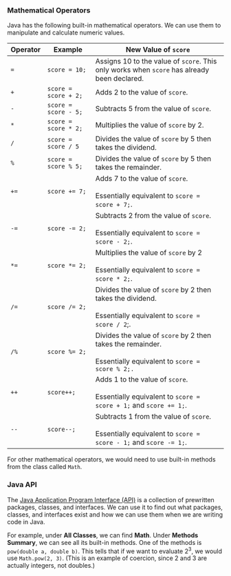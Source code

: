### Mathematical Operators

Java has the following built-in mathematical operators. We can use them to manipulate and calculate numeric values.

| Operator | Example              | New Value of `score`                                         |
| -------- | -------------------- | ------------------------------------------------------------ |
| `=`      | `score = 10;`        | Assigns 10 to the value of `score`. This only works when `score` has already been declared. |
| `+`      | `score = score + 2;` | Adds 2 to the value of `score`.                              |
| `-`      | `score = score - 5;` | Subtracts 5 from the value of `score`.                       |
| `*`      | `score = score * 2;` | Multiplies the value of `score` by 2.                        |
| `/`      | `score = score / 5`  | Divides the value of `score` by 5 then takes the dividend.   |
| `%`      | `score = score % 5;` | Divides the value of `score` by 5 then takes the remainder.  |
| `+=`     | `score += 7;`        | Adds 7 to the value of `score`.<br><br/>Essentially equivalent to `score = score + 7;`. |
| `-=`     | `score -= 2;`        | Subtracts 2 from the value of `score`.<br><br/>Essentially equivalent to `score = score - 2;`. |
| `*=`     | `score *= 2;`        | Multiplies the value of `score` by 2<br><br/> Essentially equivalent to `score = score * 2;`. |
| `/=`     | `score /= 2;`        | Divides the value of `score` by 2 then takes the dividend.<br><br/>Essentially equivalent to `score = score / 2`;. |
| `/%`     | `score %= 2;`        | Divides the value of `score` by 2 then takes the remainder.<br><br/>Essentially equivalent to `score = score % 2;.` |
| `++`     | `score++;`           | Adds 1 to the value of `score`.<br><br/>Essentially equivalent to `score = score + 1;` and `score += 1;`. |
| `--`     | `score--;`           | Subtracts 1 from the value of `score`.<br><br/>Essentially equivalent to `score = score - 1;` and `score -= 1;`. |

For other mathematical operators, we would need to use built-in methods from the class called `Math`. 

### Java API

The [Java Application Program Interface (API)](https://docs.oracle.com/javase/7/docs/api/) is a collection of prewritten packages, classes, and interfaces. We can use it to find out what packages, classes, and interfaces exist and how we can use them when we are writing code in Java.

For example, under **All Classes**, we can find **Math**. Under **Methods Summary**, we can see all its built-in methods. One of the methods is `pow(double a, double b)`. This tells that if we want to evaluate 2<sup>3</sup>, we would use `Math.pow(2, 3)`. (This is an example of coercion, since 2 and 3 are actually integers, not doubles.)
